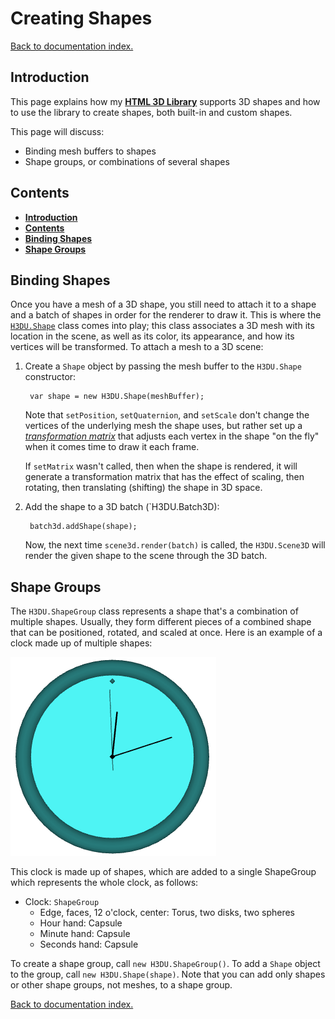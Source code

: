 # Creating Shapes

[Back to documentation index.](index.md)

<a id=Introduction></a>
## Introduction

This page explains how my [**HTML 3D Library**](http://peteroupc.github.io/html3dutil)
supports 3D shapes and how to use the library to create shapes, both built-in and custom
shapes.

This page will discuss:

* Binding mesh buffers to shapes
* Shape groups, or combinations of several shapes

<a id=Contents></a>
## Contents

- [**Introduction**](#Introduction)
- [**Contents**](#Contents)
- [**Binding Shapes**](#Binding_Shapes)
- [**Shape Groups**](#Shape_Groups)

<a id=Binding_Shapes></a>
## Binding Shapes

Once you have a mesh of a 3D shape, you still need to attach it to a shape
and a batch of shapes in order for the renderer to draw it. This is where
the <a href="Shape.md">`H3DU.Shape`</a> class comes into
play; this class associates a 3D mesh with its location in the scene,
as well as its color, its appearance, and how its vertices will be transformed.
To attach a mesh to a 3D scene:

1. Create a `Shape` object by passing the mesh buffer to the `H3DU.Shape` constructor:

        var shape = new H3DU.Shape(meshBuffer);

    Note that `setPosition`, `setQuaternion`, and `setScale` don't change
the vertices of the underlying mesh the shape uses, but rather set up
a <a href="tutorial-glmath.md">_transformation matrix_</a> that adjusts each vertex
in the shape "on the fly" when it comes time to draw it each frame.

    If `setMatrix` wasn't called, then when the shape is rendered, it will generate
a transformation matrix that has the effect of scaling, then rotating,
then translating (shifting) the shape in 3D space.

3. Add the shape to a 3D batch (`H3DU.Batch3D):

        batch3d.addShape(shape);

    Now, the next time `scene3d.render(batch)` is called, the `H3DU.Scene3D` will render the
given shape to the scene through the 3D batch.

<a id=Shape_Groups></a>
## Shape Groups

The `H3DU.ShapeGroup` class represents a shape that's a combination of multiple shapes. Usually,
they form different pieces of a combined shape that can be positioned, rotated, and scaled
at once. Here is an example of a clock made up of multiple shapes:

![**Clock**](clock.png)

This clock is made up of shapes, which
are added to a single ShapeGroup which represents the whole clock, as follows:

* Clock: `ShapeGroup`
    * Edge, faces, 12 o'clock, center: Torus, two disks, two spheres
    * Hour hand: Capsule
    * Minute hand: Capsule
    * Seconds hand: Capsule

To create a shape group, call `new H3DU.ShapeGroup()`. To add a `Shape` object to the group,
call `new H3DU.Shape(shape)`. Note that you can add only shapes or other shape groups, not meshes, to a shape group.

[Back to documentation index.](index.md)
